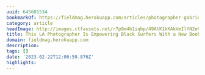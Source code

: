 ```yaml
---
uuid: 645601534
bookmarkOf: https://fieldmag.herokuapp.com/articles/photographer-gabriella-angotti-jones-interview-i-just-wanna-surf
category: article
headImage: http://images.ctfassets.net/r7p9m4b1iqbp/49AtK1kKAkVmIlYN2eGppx/089851d3d8d7a81c3dc1382891726063/Gabriella-Angotti-Jones-Surf-Photography-1.jpg?w=1000
title: This LA Photographer Is Empowering Black Surfers With a New Book
domain: fieldmag.herokuapp.com
description:
tags: []
date: '2023-02-22T12:06:50.876Z'
highlights:
---
```




